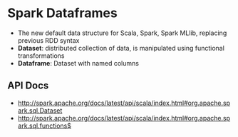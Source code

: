 # Spark Dataframes

* The new default data structure for Scala, Spark, Spark MLlib, replacing previous RDD syntax
* **Dataset**: distributed collection of data, is manipulated using functional transformations
* **Dataframe**: Dataset with named columns

## API Docs
* http://spark.apache.org/docs/latest/api/scala/index.html#org.apache.spark.sql.Dataset
* http://spark.apache.org/docs/latest/api/scala/index.html#org.apache.spark.sql.functions$
